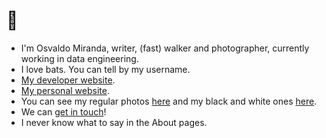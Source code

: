 # :bat:

* I'm Osvaldo Miranda, writer, (fast) walker and photographer, currently working in data engineering.
* I love bats. You can tell by my username.
* [My developer website](https://omiranda.dev).
* [My personal website](https://quiroptero.blog).
* You can see my regular photos [here](https://paliacate.quiroptero.blog)
and my black and white ones [here](https://monocromo.quiroptero.blog).
* We can [get in touch](mailto:hola@omiranda.dev)!
* I never know what to say in the About pages.
